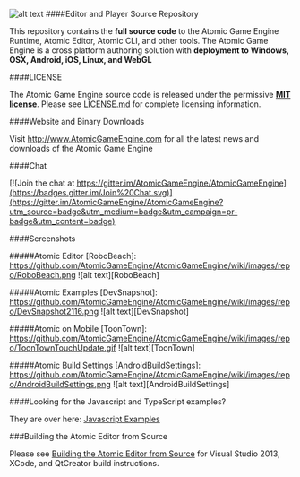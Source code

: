 [AtomicLogo]: https://github.com/AtomicGameEngine/AtomicGameEngine/wiki/images/repo/Atomic-Game-Engine-512.png
![alt text][AtomicLogo]
####Editor and Player Source Repository

This repository contains the **full source code** to the Atomic Game Engine Runtime, Atomic Editor, Atomic CLI, and other tools.  The Atomic Game Engine is a cross platform authoring solution with **deployment to Windows, OSX, Android, iOS, Linux, and WebGL**

####LICENSE

The Atomic Game Engine source code is released under the permissive **[MIT license](https://opensource.org/licenses/MIT)**.  Please see  [LICENSE.md](https://github.com/AtomicGameEngine/AtomicGameEngine/blob/master/LICENSE.md) for complete licensing information.

####Website and Binary Downloads

Visit http://www.AtomicGameEngine.com for all the latest news and downloads of the Atomic Game Engine

####Chat

[![Join the chat at https://gitter.im/AtomicGameEngine/AtomicGameEngine](https://badges.gitter.im/Join%20Chat.svg)](https://gitter.im/AtomicGameEngine/AtomicGameEngine?utm_source=badge&utm_medium=badge&utm_campaign=pr-badge&utm_content=badge)

####Screenshots

#####Atomic Editor
[RoboBeach]: https://github.com/AtomicGameEngine/AtomicGameEngine/wiki/images/repo/RoboBeach.png
![alt text][RoboBeach]

#####Atomic Examples
[DevSnapshot]: https://github.com/AtomicGameEngine/AtomicGameEngine/wiki/images/repo/DevSnapshot2116.png
![alt text][DevSnapshot]

#####Atomic on Mobile
[ToonTown]: https://github.com/AtomicGameEngine/AtomicGameEngine/wiki/images/repo/ToonTownTouchUpdate.gif
![alt text][ToonTown]

#####Atomic Build Settings
[AndroidBuildSettings]: https://github.com/AtomicGameEngine/AtomicGameEngine/wiki/images/repo/AndroidBuildSettings.png
![alt text][AndroidBuildSettings] 

####Looking for the Javascript and TypeScript examples?

They are over here: <a href="https://github.com/AtomicGameEngine/AtomicExamples">Javascript Examples</a>

###Building the Atomic Editor from Source

Please see [Building the Atomic Editor from Source](https://github.com/AtomicGameEngine/AtomicGameEngine/wiki/Building-the-Atomic-Editor-from-Source) for Visual Studio 2013, XCode, and QtCreator build instructions.

